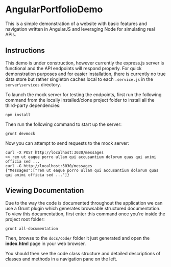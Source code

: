 # AngularPortfolioDemo
This is a simple demonstration of a website with basic features and navigation written in AngularJS and leveraging Node for simulating real APIs.

## Instructions
This demo is under construction, however currently the express.js server is functional and the API endpoints will respond properly.
For quick demonstration purposes and for easier installation, there is currently no true data store but rather singleton caches local to each `.service.js` in the `server\services` directory.

To launch the mock server for testing the endpoints, first run the following command from the locally installed/clone project folder to install all the third-party dependencies:

```
npm install
```

Then run the following command to start up the server:

```
grunt devmock
```

Now you can attempt to send requests to the mock server:

```
curl -X POST http://localhost:3030/messages
>> rem ut eaque porro ullam qui accusantium dolorum quas qui animi officia sed ...
curl -G http://localhost:3030/messages
{"Messages":["rem ut eaque porro ullam qui accusantium dolorum quas qui animi officia sed ..."]}
```

## Viewing Documentation
Due to the way the code is documented throughout the application we can use a Grunt plugin which generates browsable structured documentation. To view this documentation, first enter this command once you're inside the project root folder:

```
grunt all-documentation
```

Then, browse to the `docs/code/` folder it just generated and open the __index.html__ page in your web browser.

You should then see the code class structure and detailed descriptions of classes and methods in a navigation pane on the left.